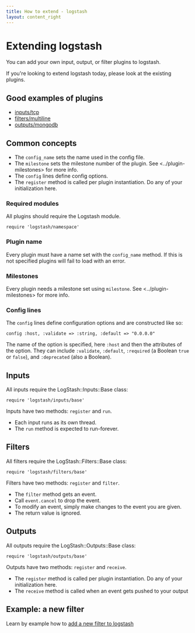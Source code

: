 ```yaml
---
title: How to extend - logstash
layout: content_right
---
```

# Extending logstash

You can add your own input, output, or filter plugins to logstash.

If you're looking to extend logstash today, please look at the existing plugins.

## Good examples of plugins

* [inputs/tcp](https://github.com/logstash/logstash/blob/v1.4.0/lib/logstash/inputs/tcp.rb)
* [filters/multiline](https://github.com/logstash/logstash/blob/v1.4.0/lib/logstash/filters/multiline.rb)
* [outputs/mongodb](https://github.com/logstash/logstash/blob/v1.4.0/lib/logstash/outputs/mongodb.rb)

## Common concepts

* The `config_name` sets the name used in the config file.
* The `milestone` sets the milestone number of the plugin. See <../plugin-milestones> for more info.
* The `config` lines define config options.
* The `register` method is called per plugin instantiation. Do any of your initialization here.

### Required modules

All plugins should require the Logstash module.

    require 'logstash/namespace'

### Plugin name

Every plugin must have a name set with the `config_name` method. If this
is not specified plugins will fail to load with an error.

### Milestones

Every plugin needs a milestone set using `milestone`. See
<../plugin-milestones> for more info.

### Config lines

The `config` lines define configuration options and are constructed like
so:

    config :host, :validate => :string, :default => "0.0.0.0"

The name of the option is specified, here `:host` and then the
attributes of the option. They can include `:validate`, `:default`,
`:required` (a Boolean `true` or `false`), and `:deprecated` (also a
Boolean).  
 
## Inputs

All inputs require the LogStash::Inputs::Base class:

    require 'logstash/inputs/base'
 
Inputs have two methods: `register` and `run`.

* Each input runs as its own thread.
* The `run` method is expected to run-forever.

## Filters

All filters require the LogStash::Filters::Base class:

    require 'logstash/filters/base'
 
Filters have two methods: `register` and `filter`.

* The `filter` method gets an event. 
* Call `event.cancel` to drop the event.
* To modify an event, simply make changes to the event you are given.
* The return value is ignored.

## Outputs

All outputs require the LogStash::Outputs::Base class:

    require 'logstash/outputs/base'
 
Outputs have two methods: `register` and `receive`.

* The `register` method is called per plugin instantiation. Do any of your initialization here.
* The `receive` method is called when an event gets pushed to your output

## Example: a new filter

Learn by example how to [add a new filter to logstash](example-add-a-new-filter)


